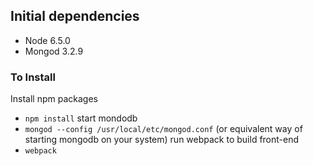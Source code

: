 ## Initial dependencies
- Node 6.5.0
- Mongod 3.2.9

### To Install
Install npm packages
- `npm install`
start mondodb
- `mongod --config /usr/local/etc/mongod.conf` (or equivalent way of starting mongodb on your system)
run webpack to build front-end
- `webpack`
